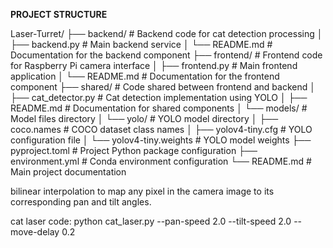 **PROJECT STRUCTURE**

Laser-Turret/
├── backend/                 # Backend code for cat detection processing
│   ├── backend.py           # Main backend service
│   └── README.md            # Documentation for the backend component
├── frontend/                # Frontend code for Raspberry Pi camera interface
│   ├── frontend.py          # Main frontend application 
│   └── README.md            # Documentation for the frontend component
├── shared/                  # Code shared between frontend and backend
│   ├── cat_detector.py      # Cat detection implementation using YOLO
│   ├── README.md            # Documentation for shared components
│   └── models/              # Model files directory
│       └── yolo/            # YOLO model directory
│           ├── coco.names   # COCO dataset class names
│           ├── yolov4-tiny.cfg  # YOLO configuration file
│           └── yolov4-tiny.weights  # YOLO model weights
├── pyproject.toml           # Project Python package configuration
├── environment.yml          # Conda environment configuration
└── README.md                # Main project documentation


bilinear interpolation to map any pixel in the camera image to its corresponding pan and tilt angles.

cat laser code:
python cat_laser.py --pan-speed 2.0 --tilt-speed 2.0 --move-delay 0.2